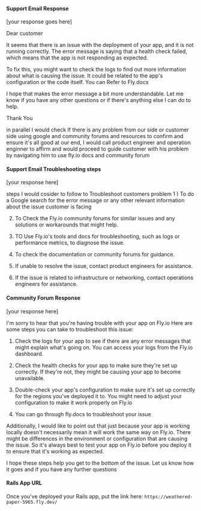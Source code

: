 #### Support Email Response

[your response goes here]

Dear customer 

It seems that there is an issue with the deployment of your app, and it is not running correctly.
 The error message is saying that a health check failed, which means that the app is not responding as expected.

To fix this, you might want to check the logs to find out more information about what is causing the issue. 
It could be related to the app's configuration or the code itself.
You can Refer to Fly.docs 

I hope that makes the error message a bit more understandable. Let me know if you have any other questions or if there's anything else I can do to help.

Thank You 


in parallel I would check If there is any problem from our side  or customer side using google and community forums  and resources  to confirm and ensure  it's all good at our end, I would call product engineer and operation enginner to affirm and would proceed to guide customer with his problem by navigating him to  use fly.io docs and community forum 


#### Support Email Troubleshooting steps

[your response here]

steps I would cosider to follow to Troubleshoot customers problem 
1 ) To do  a Google search for the error message or any other relevant information about the issue customer is facing 

2) To Check the Fly.io community forums for similar issues and any solutions or workarounds that might help.

3) TO Use Fly.io's  tools  and docs for troubleshooting, such as logs or performance metrics, to diagnose the issue.

4) To check the documentation or community forums for guidance.

5) If  unable to resolve the issue, contact  product engineers for assistance.

6) If the issue is related to infrastructure or networking, contact  operations engineers for assistance.

#### Community Forum Response

[your response here]

I'm sorry to hear that you're having trouble with your app on Fly.io
Here are some steps you can take to troubleshoot this issue:
1) Check the logs for your app to see if there are any error messages that might explain what's going on. You can access your logs from the Fly.io dashboard.

2) Check the health checks for your app to make sure they're set up correctly. If they're not, they might be causing your app to become unavailable.

3) Double-check your app's configuration to make sure it's set up correctly for the regions you've deployed it to. You might need to adjust your configuration to make it work properly on Fly.io
4)  You can go through fly.docs to troubleshoot your issue 
 
 Additionally, I would like to point out that just because your app is working locally doesn't necessarily mean it will work the same way on Fly.io. There might be differences in the environment or configuration that are causing the issue. So it's always best to test your app on Fly.io before you deploy it to ensure that it's working as expected. 
 
 I hope these steps help you get to the bottom of the issue.
 Let us know how it goes and if you have any further questions
 

#### Rails App URL

Once you've deployed your Rails app, put the link here: `https://weathered-paper-5965.fly.dev/`
